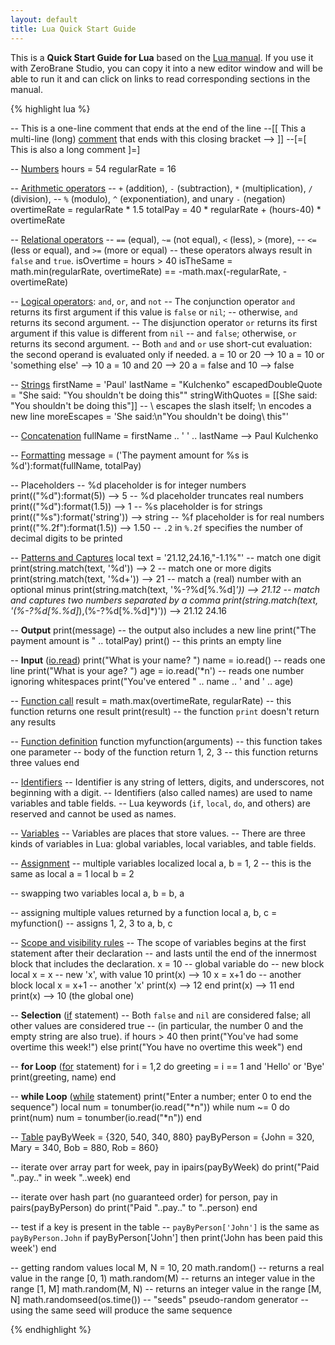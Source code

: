 ```yaml
---
layout: default
title: Lua Quick Start Guide
---
```


This is a **Quick Start Guide for Lua** based on the [Lua manual](http://www.lua.org/manual/5.1/manual.html).
If you use it with ZeroBrane Studio, you can copy it into a new editor
window and will be able to run it and can click on links to read
corresponding sections in the manual.

{% highlight lua %}

-- This is a one-line comment that ends at the end of the line
--[[ This a multi-line (long) [comment](http://www.lua.org/manual/5.1/manual.html#2.1)
     that ends with this closing bracket --> ]]
--[=[ This is also a long comment ]=]

-- [Numbers](http://www.lua.org/manual/5.1/manual.html#2.1)
hours = 54
regularRate = 16

-- [Arithmetic operators](http://www.lua.org/manual/5.1/manual.html#2.5.1)
-- `+` (addition), `-` (subtraction), `*` (multiplication), `/` (division), 
-- `%` (modulo), `^` (exponentiation), and unary `-` (negation)
overtimeRate = regularRate * 1.5
totalPay = 40 * regularRate + (hours-40) * overtimeRate

-- [Relational operators](http://www.lua.org/manual/5.1/manual.html#2.5.2)
-- `==` (equal), `~=` (not equal), `<` (less), `>` (more), 
-- `<=` (less or equal), and `>=` (more or equal)
-- these operators always result in `false` and `true`.
isOvertime = hours > 40
isTheSame = 
  math.min(regularRate, overtimeRate) == -math.max(-regularRate, -overtimeRate)

-- [Logical operators](http://www.lua.org/manual/5.1/manual.html#2.5.3): `and`, `or`, and `not`
-- The conjunction operator `and` returns its first argument if this value is `false` or `nil`;
-- otherwise, `and` returns its second argument.
-- The disjunction operator `or` returns its first argument if this value is different from `nil`
-- and `false`; otherwise, `or` returns its second argument.
-- Both `and` and `or` use short-cut evaluation: the second operand is evaluated only if needed.
a = 10 or 20 --> 10
a = 10 or 'something else' --> 10
a = 10 and 20 --> 20
a = false and 10 --> false

-- [Strings](http://www.lua.org/manual/5.1/manual.html#2.1)
firstName = 'Paul'
lastName = "Kulchenko"
escapedDoubleQuote = "She said: \"You shouldn't be doing this\""
stringWithQuotes = [[She said: "You shouldn't be doing this"]]
-- \\ escapes the slash itself; \n encodes a new line
moreEscapes = 'She said:\n\"You shouldn\'t be doing\\ this\"'

-- [Concatenation](http://www.lua.org/manual/5.1/manual.html#2.5.4)
fullName = firstName .. ' ' .. lastName --> Paul Kulchenko

-- [Formatting](http://www.lua.org/manual/5.1/manual.html#pdf-string.format)
message = ('The payment amount for %s is %d'):format(fullName, totalPay)

-- Placeholders
-- %d placeholder is for integer numbers
print(("%d"):format(5)) --> 5
-- %d placeholder truncates real numbers
print(("%d"):format(1.5)) --> 1
-- %s placeholder is for strings
print(("%s"):format('string')) --> string
-- %f placeholder is for real numbers
print(("%.2f"):format(1.5)) --> 1.50
-- `.2` in `%.2f` specifies the number of decimal digits to be printed

-- [Patterns and Captures](http://www.lua.org/manual/5.1/manual.html#5.4.1)
local text = '21.12,24.16,"-1.1%"'
-- match one digit
print(string.match(text, '%d')) --> 2
-- match one or more digits
print(string.match(text, '%d+')) --> 21
-- match a (real) number with an optional minus
print(string.match(text, '%-?%d[%.%d]*')) --> 21.12
-- match and captures two numbers separated by a comma
print(string.match(text, '(%-?%d[%.%d]*),(%-?%d[%.%d]*)')) --> 21.12 24.16

-- **Output**
print(message) -- the output also includes a new line
print("The payment amount is " .. totalPay)
print() -- this prints an empty line

-- **Input** ([io.read](http://www.lua.org/manual/5.1/manual.html#pdf-file:read))
print("What is your name? ")
name = io.read() -- reads one line
print("What is your age? ")
age = io.read('*n') -- reads one number ignoring whitespaces
print("You've entered " ..  name .. ' and ' .. age)

-- [Function call](http://www.lua.org/manual/5.1/manual.html#2.5.8)
result = math.max(overtimeRate, regularRate) -- this function returns one result
print(result) -- the function `print` doesn't return any results

-- [Function definition](http://www.lua.org/manual/5.1/manual.html#2.5.9)
function myfunction(arguments) -- this function takes one parameter
  -- body of the function
  return 1, 2, 3 -- this function returns three values
end

-- [Identifiers](http://www.lua.org/manual/5.1/manual.html#2.1)
-- Identifier is any string of letters, digits, and underscores, not beginning with a digit.
-- Identifiers (also called names) are used to name variables and table fields.
-- Lua keywords (`if`, `local`, `do`, and others) are reserved and cannot be used as names.

-- [Variables](http://www.lua.org/manual/5.1/manual.html#2.3)
-- Variables are places that store values.
-- There are three kinds of variables in Lua: global variables, local variables, and table fields.

-- [Assignment](http://www.lua.org/manual/5.1/manual.html#2.4.3)
-- multiple variables localized
local a, b = 1, 2
-- this is the same as
local a = 1
local b = 2

-- swapping two variables
local a, b = b, a

-- assigning multiple values returned by a function
local a, b, c = myfunction() -- assigns 1, 2, 3 to a, b, c

-- [Scope and visibility rules](www.lua.org/manual/5.1/manual.html#2.6)
-- The scope of variables begins at the first statement after their declaration
-- and lasts until the end of the innermost block that includes the declaration.
x = 10                -- global variable
do                    -- new block
  local x = x         -- new 'x', with value 10
  print(x)            --> 10
  x = x+1
  do                  -- another block
    local x = x+1     -- another 'x'
    print(x)          --> 12
  end
  print(x)            --> 11
end
print(x)              --> 10  (the global one)

-- **Selection** ([if](http://www.lua.org/manual/5.1/manual.html#2.4.4) statement)
-- Both `false` and `nil` are considered false; all other values are considered true
-- (in particular, the number 0 and the empty string are also true).
if hours > 40 then
  print("You've had some overtime this week!")
else
  print("You have no overtime this week")
end

-- **for Loop** ([for](http://www.lua.org/manual/5.1/manual.html#2.4.5) statement)
for i = 1,2 do
  greeting = i == 1 and 'Hello' or 'Bye'
  print(greeting, name)
end

-- **while Loop** ([while](http://www.lua.org/manual/5.1/manual.html#2.4.4) statement)
print("Enter a number; enter 0 to end the sequence")
local num = tonumber(io.read("*n"))
while num ~= 0 do
  print(num)
  num = tonumber(io.read("*n"))
end

-- [Table](http://www.lua.org/manual/5.1/manual.html#2.5.7)
payByWeek = {320, 540, 340, 880}
payByPerson = {John = 320, Mary = 340, Bob = 880, Rob = 860}

-- iterate over array part
for week, pay in ipairs(payByWeek) do
  print("Paid "..pay.." in week "..week)
end

-- iterate over hash part (no guaranteed order)
for person, pay in pairs(payByPerson) do
  print("Paid "..pay.." to "..person)
end

-- test if a key is present in the table
-- `payByPerson['John']` is the same as `payByPerson.John`
if payByPerson['John'] then
  print('John has been paid this week')
end

-- getting random values
local M, N = 10, 20
math.random() -- returns a real value in the range [0, 1)
math.random(M) -- returns an integer value in the range [1, M]
math.random(M, N) -- returns an integer value in the range [M, N]
math.randomseed(os.time()) -- "seeds" pseudo-random generator
-- using the same seed will produce the same sequence

{% endhighlight %}
